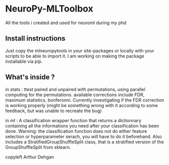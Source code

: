 # NeuroPy-MLToolbox

All the tools i created and used for neuroml during my phd

## Install instructions

Just copy the mlneuropytools in your site-packages or locally with your scripts to be able to import it.
I am working on making the package installable via pip.

## What's inside ?

in stats : ttest paired and unpaired with permutations, using parallel computing for the permutations. available corrections include FDR, maximum statistics, bonferonni.
Currently investigating if the FDR correction is working properly (might be something wrong with it according to some feedback, but was unable to recreate the bug)

in ml : A classification wrapper function that returns a dictionnary containing all the informations you need after your classification has been done. Warning: the classification function does not do either feature selection or hyperparameter serach, you will have to do it beforehand.
Also includes a StratifiedGroupShuffleSplit class, that is a stratified version of the GroupShuffleSplit from sklearn.

copyleft Arthur Dehgan
